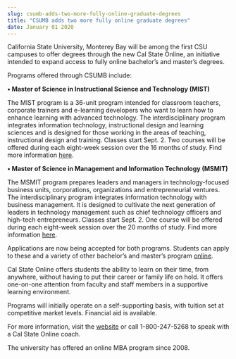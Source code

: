 ```yaml
---
slug: csumb-adds-two-more-fully-online-graduate-degrees
title: "CSUMB adds two more fully online graduate degrees"
date: January 01 2020
---
```


<p>California State University, Monterey Bay will be among the first CSU campuses to offer degrees through the new Cal State Online, an initiative intended to expand access to fully online bachelor’s and master’s degrees.
</p><p>Programs offered through CSUMB include:
</p><p><strong>• Master of Science in Instructional Science and Technology (MIST)</strong>
</p><p>The MIST program is a 36-unit program intended for classroom teachers, corporate trainers and e-learning developers who want to learn how to enhance learning with advanced technology. The interdisciplinary program integrates information technology, instructional design and learning sciences and is designed for those working in the areas of teaching, instructional design and training. Classes start Sept. 2. Two courses will be offered during each eight-week session over the 16 months of study. Find more information <a href="http://www.calstateonline.com/cso/home/montereyBayMIST">here</a>. 
</p><p><strong>• Master of Science in Management and Information Technology (MSMIT)</strong>
</p><p>The MSMIT program prepares leaders and managers in technology-focused business units, corporations, organizations and entrepreneurial ventures. The interdisciplinary program integrates information technology with business management. It is designed to cultivate the next generation of leaders in technology management such as chief technology officers and high-tech entrepreneurs. Classes start Sept. 2. One course will be offered during each eight-week session over the 20 months of study. Find more information <a href="http://www.calstateonline.com/cso/home/montereyBayMSMIT">here</a>.
</p><p>Applications are now being accepted for both programs. Students can apply to these and a variety of other bachelor’s and master’s program <a href="http://www.calstateonline.com">online</a>.
</p><p>Cal State Online offers students the ability to learn on their time, from anywhere, without having to put their career or family life on hold. It offers one-on-one attention from faculty and staff members in a supportive learning environment.
</p><p>Programs will initially operate on a self-supporting basis, with tuition set at competitive market levels. Financial aid is available.
</p><p>For more information, visit the <a href="http://www.calstateonline.net">website</a> or call 1-800-247-5268 to speak with a Cal State Online coach.
</p><p>The university has offered an online MBA program since 2008.
</p>
